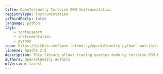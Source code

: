 ```yaml
---
title: OpenTelemetry Tortoise ORM Instrumentation
registryType: instrumentation
isThirdParty: false
language: python
tags:
    - tortoiseorm
    - instrumentation
    - python
repo: https://github.com/open-telemetry/opentelemetry-python-contrib/tree/main/instrumentation/opentelemetry-instrumentation-tortoiseorm
license: Apache 2.0
description: This library allows tracing queries made by tortoise ORM backends, mysql, postgres and sqlite.
authors: OpenTelemetry Authors
otVersion: latest
---
```

